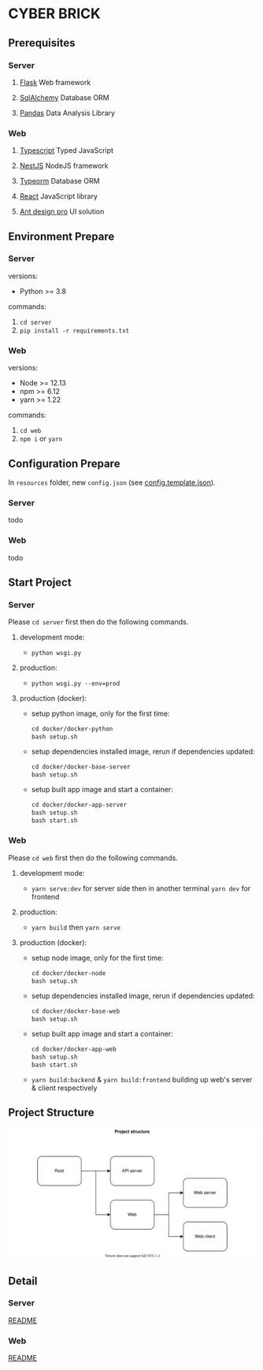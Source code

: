 # CYBER BRICK

## Prerequisites

### Server

1. [Flask](https://palletsprojects.com/p/flask/) Web framework

2. [SqlAlchemy](https://www.sqlalchemy.org/) Database ORM

3. [Pandas](https://pandas.pydata.org/) Data Analysis Library

### Web

1. [Typescript](https://www.typescriptlang.org/) Typed JavaScript

2. [NestJS](https://nestjs.com/) NodeJS framework

3. [Typeorm](https://typeorm.io/) Database ORM

4. [React](https://reactjs.org/) JavaScript library

5. [Ant design pro](https://beta-pro.ant.design/) UI solution

## Environment Prepare

### Server

versions:
* Python >= 3.8

commands:
1. `cd server`
2. `pip install -r requirements.txt`

### Web

versions:
* Node >= 12.13
* npm >= 6.12
* yarn >= 1.22

commands:
1. `cd web`
2. `npm i` or `yarn`

## Configuration Prepare

In `resources` folder, new `config.json` (see [config.template.json](resources/config.template.json)). 

### Server

todo

### Web

todo

## Start Project

### Server

Please `cd server` first then do the following commands.

1. development mode:

    * `python wsgi.py`

2. production:

    * `python wsgi.py --env=prod`

3. production (docker):

    * setup python image, only for the first time:
      ```
      cd docker/docker-python
      bash setup.sh
      ```
    
    * setup dependencies installed image, rerun if dependencies updated:
      ```
      cd docker/docker-base-server
      bash setup.sh
      ```
    
    * setup built app image and start a container:
      ```
      cd docker/docker-app-server
      bash setup.sh
      bash start.sh
      ```

### Web

Please `cd web` first then do the following commands.

1. development mode: 

    * `yarn serve:dev` for server side then in another terminal `yarn dev` for frontend
    
2. production:

    * `yarn build` then `yarn serve`
    
3. production (docker):

    * setup node image, only for the first time:
      ```
      cd docker/docker-node
      bash setup.sh
      ```
    
    * setup dependencies installed image, rerun if dependencies updated:
      ```
      cd docker/docker-base-web
      bash setup.sh
      ```
      
    * setup built app image and start a container:
      ```
      cd docker/docker-app-web
      bash setup.sh
      bash start.sh
      ```

    * `yarn build:backend` & `yarn build:frontend` building up web's server & client respectively

## Project Structure

![Project Structure](doc/ProjectStructure.svg)

## Detail

### Server

[README](server/README.md)

### Web

[README](web/README.md)
